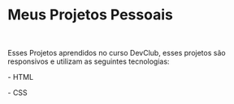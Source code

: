 <h1>Meus Projetos Pessoais</h1>
<br>
<p>Esses Projetos aprendidos no curso DevClub, esses projetos são responsivos e utilizam as seguintes tecnologias:</p>
<p> - HTML </p>
<p> - CSS </p>
